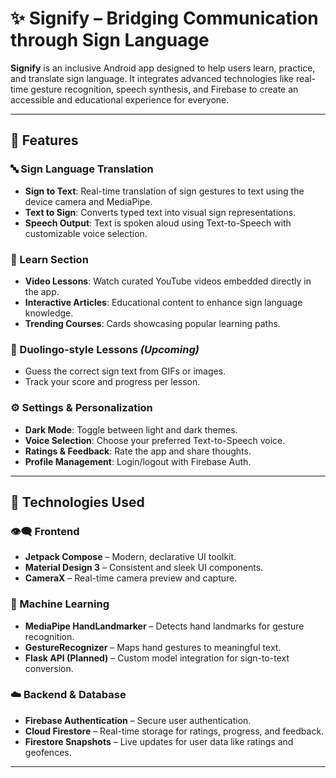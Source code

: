 # ✨ Signify – Bridging Communication through Sign Language

**Signify** is an inclusive Android app designed to help users learn, practice, and translate sign language. It integrates advanced technologies like real-time gesture recognition, speech synthesis, and Firebase to create an accessible and educational experience for everyone.

---

## 📱 Features

### 🔤 Sign Language Translation
- **Sign to Text**: Real-time translation of sign gestures to text using the device camera and MediaPipe.
- **Text to Sign**: Converts typed text into visual sign representations.
- **Speech Output**: Text is spoken aloud using Text-to-Speech with customizable voice selection.

### 🎥 Learn Section
- **Video Lessons**: Watch curated YouTube videos embedded directly in the app.
- **Interactive Articles**: Educational content to enhance sign language knowledge.
- **Trending Courses**: Cards showcasing popular learning paths.

### 🧠 Duolingo-style Lessons *(Upcoming)*
- Guess the correct sign text from GIFs or images.
- Track your score and progress per lesson.

### ⚙️ Settings & Personalization
- **Dark Mode**: Toggle between light and dark themes.
- **Voice Selection**: Choose your preferred Text-to-Speech voice.
- **Ratings & Feedback**: Rate the app and share thoughts.
- **Profile Management**: Login/logout with Firebase Auth.

---

## 🚀 Technologies Used

### 👁️‍🗨️ Frontend
- **Jetpack Compose** – Modern, declarative UI toolkit.
- **Material Design 3** – Consistent and sleek UI components.
- **CameraX** – Real-time camera preview and capture.

### 🧠 Machine Learning
- **MediaPipe HandLandmarker** – Detects hand landmarks for gesture recognition.
- **GestureRecognizer** – Maps hand gestures to meaningful text.
- **Flask API (Planned)** – Custom model integration for sign-to-text conversion.

### ☁️ Backend & Database
- **Firebase Authentication** – Secure user authentication.
- **Cloud Firestore** – Real-time storage for ratings, progress, and feedback.
- **Firestore Snapshots** – Live updates for user data like ratings and geofences.

---
